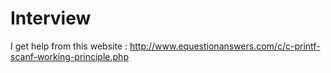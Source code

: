 # Interview
I get help from this website :
http://www.equestionanswers.com/c/c-printf-scanf-working-principle.php


